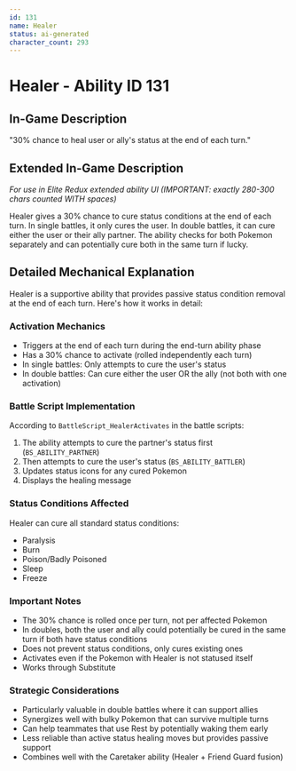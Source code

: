 ```yaml
---
id: 131
name: Healer
status: ai-generated
character_count: 293
---
```


# Healer - Ability ID 131

## In-Game Description
"30% chance to heal user or ally's status at the end of each turn."

## Extended In-Game Description
*For use in Elite Redux extended ability UI (IMPORTANT: exactly 280-300 chars counted WITH spaces)*

Healer gives a 30% chance to cure status conditions at the end of each turn. In single battles, it only cures the user. In double battles, it can cure either the user or their ally partner. The ability checks for both Pokemon separately and can potentially cure both in the same turn if lucky.

## Detailed Mechanical Explanation
Healer is a supportive ability that provides passive status condition removal at the end of each turn. Here's how it works in detail:

### Activation Mechanics
- Triggers at the end of each turn during the end-turn ability phase
- Has a 30% chance to activate (rolled independently each turn)
- In single battles: Only attempts to cure the user's status
- In double battles: Can cure either the user OR the ally (not both with one activation)

### Battle Script Implementation
According to `BattleScript_HealerActivates` in the battle scripts:
1. The ability attempts to cure the partner's status first (`BS_ABILITY_PARTNER`)
2. Then attempts to cure the user's status (`BS_ABILITY_BATTLER`)
3. Updates status icons for any cured Pokemon
4. Displays the healing message

### Status Conditions Affected
Healer can cure all standard status conditions:
- Paralysis
- Burn
- Poison/Badly Poisoned
- Sleep
- Freeze

### Important Notes
- The 30% chance is rolled once per turn, not per affected Pokemon
- In doubles, both the user and ally could potentially be cured in the same turn if both have status conditions
- Does not prevent status conditions, only cures existing ones
- Activates even if the Pokemon with Healer is not statused itself
- Works through Substitute

### Strategic Considerations
- Particularly valuable in double battles where it can support allies
- Synergizes well with bulky Pokemon that can survive multiple turns
- Can help teammates that use Rest by potentially waking them early
- Less reliable than active status healing moves but provides passive support
- Combines well with the Caretaker ability (Healer + Friend Guard fusion)